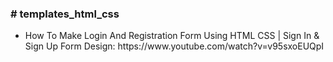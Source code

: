 <div>
    <h3># templates_html_css</h3>
    <ul>
        <li>How To Make Login And Registration Form Using HTML CSS | Sign In & Sign Up Form Design: https://www.youtube.com/watch?v=v95sxoEUQpI</li>
    </ul>
    
</div>

